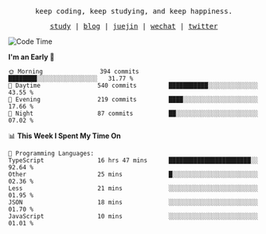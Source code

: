 <p align="center">
  <samp>
    <span>keep coding, keep studying, and keep happiness.</span>
  </samp>
</p>

<p align="center">
  <samp>
    <a href="https://github.com/ouduidui/fe-study">study</a> |
    <a href="https://deweyou.me">blog</a>  |
    <a href="https://juejin.cn/user/4309700183594366">juejin</a> |
    <a href="https://user-images.githubusercontent.com/54696834/165071004-6509e3f2-90c3-448c-9d92-3da42b0c2021.jpeg">wechat</a> |
    <a href="https://twitter.com/ouduidui">twitter</a>
  </samp>
</p>

<!--START_SECTION:waka-->
![Code Time](http://img.shields.io/badge/Code%20Time-4%2C251%20hrs%2040%20mins-blue)

**I'm an Early 🐤** 

```text
🌞 Morning                394 commits         ████████░░░░░░░░░░░░░░░░░   31.77 % 
🌆 Daytime                540 commits         ███████████░░░░░░░░░░░░░░   43.55 % 
🌃 Evening                219 commits         ████░░░░░░░░░░░░░░░░░░░░░   17.66 % 
🌙 Night                  87 commits          ██░░░░░░░░░░░░░░░░░░░░░░░   07.02 % 
```


📊 **This Week I Spent My Time On** 

```text
💬 Programming Languages: 
TypeScript               16 hrs 47 mins      ███████████████████████░░   92.64 % 
Other                    25 mins             █░░░░░░░░░░░░░░░░░░░░░░░░   02.36 % 
Less                     21 mins             ░░░░░░░░░░░░░░░░░░░░░░░░░   01.95 % 
JSON                     18 mins             ░░░░░░░░░░░░░░░░░░░░░░░░░   01.70 % 
JavaScript               10 mins             ░░░░░░░░░░░░░░░░░░░░░░░░░   01.01 % 
```


<!--END_SECTION:waka-->
